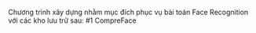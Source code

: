 Chương trình xây dựng nhằm mục đích phục vụ bài toán Face Recognition với các kho lưu trữ sau:
#1  CompreFace  
